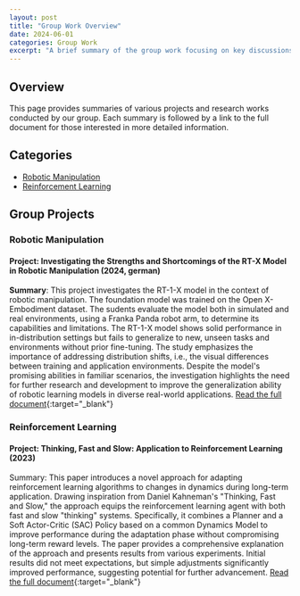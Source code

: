 ```yaml
---
layout: post
title: "Group Work Overview"
date: 2024-06-01
categories: Group Work
excerpt: "A brief summary of the group work focusing on key discussions and findings..."
---
```


## Overview
This page provides summaries of various projects and research works conducted by our group. Each summary is followed by a link to the full document for those interested in more detailed information.

## Categories
- [Robotic Manipulation](#robotic-manipulation)
- [Reinforcement Learning](#reinforcement-learning)

## Group Projects

### Robotic Manipulation
<div id="robotic-manipulation"></div>

#### Project: Investigating the Strengths and Shortcomings of the RT-X Model in Robotic Manipulation (2024, german)
**Summary**: This project investigates the RT-1-X model in the context of robotic manipulation. The foundation model was trained on the Open X-Embodiment dataset. The sudents evaluate the model both in simulated and real environments, using a Franka Panda robot arm, to determine its capabilities and limitations. The RT-1-X model shows solid performance in in-distribution settings but fails to generalize to new, unseen tasks and environments without prior fine-tuning. The study emphasizes the importance of addressing distribution shifts, i.e., the visual differences between training and application environments. Despite the model's promising abilities in familiar scenarios, the investigation highlights the need for further research and development to improve the generalization ability of robotic learning models in diverse real-world applications. [Read the full document](/workspaces/safebotics.github.io/assets/Investigating_the_Strengths_and_Shortcomings_of_the_RT_X_Model_in_Robotic_Manipulation.pdf){:target="_blank"}

### Reinforcement Learning
<div id="reinforcement-learning"></div>

#### Project: Thinking, Fast and Slow: Application to Reinforcement Learning (2023)
Summary: This paper introduces a novel approach for adapting reinforcement learning algorithms to changes in dynamics during long-term application. Drawing inspiration from Daniel Kahneman's "Thinking, Fast and Slow," the approach equips the reinforcement learning agent with both fast and slow "thinking" systems. Specifically, it combines a Planner and a Soft Actor-Critic (SAC) Policy based on a common Dynamics Model to improve performance during the adaptation phase without compromising long-term reward levels. The paper provides a comprehensive explanation of the approach and presents results from various experiments. Initial results did not meet expectations, but simple adjustments significantly improved performance, suggesting potential for further advancement. [Read the full document](/workspaces/safebotics.github.io/assets/Thinking__Fast_and_Slow__Application_to_Reinforcement_Learning.pdf){:target="_blank"}